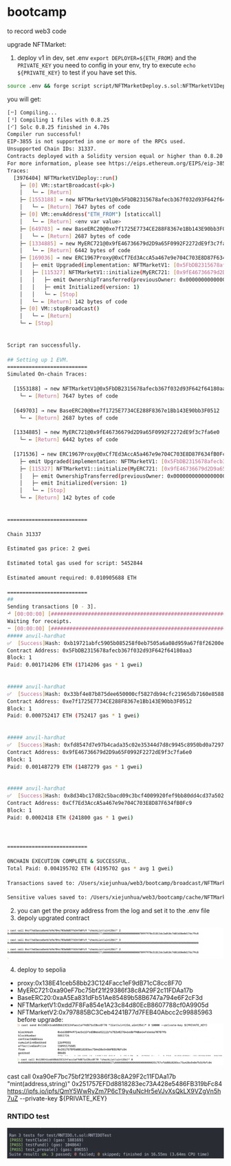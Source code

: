 # bootcamp

to record web3 code

upgrade NFTMarket:
1. deploy v1 in dev, set .env `export DEPLOYER=${ETH_FROM}` and the `PRIVATE_KEY` you need to config in your env, try to execute `echo ${PRIVATE_KEY}` to test if you have set this.
```sh
source .env && forge script script/NFTMarketDeploy.s.sol:NFTMarketV1Deploy --rpc-url ${ETH_RPC_URL} --broadcast -vvvv
```
you will get:
```sh
[⠒] Compiling...
[⠘] Compiling 1 files with 0.8.25
[⠊] Solc 0.8.25 finished in 4.70s
Compiler run successful!
EIP-3855 is not supported in one or more of the RPCs used.
Unsupported Chain IDs: 31337.
Contracts deployed with a Solidity version equal or higher than 0.8.20 might not work properly.
For more information, please see https://eips.ethereum.org/EIPS/eip-3855
Traces:
  [3976404] NFTMarketV1Deploy::run()
    ├─ [0] VM::startBroadcast(<pk>)
    │   └─ ← [Return] 
    ├─ [1553188] → new NFTMarketV1@0x5FbDB2315678afecb367f032d93F642f64180aa3
    │   └─ ← [Return] 7647 bytes of code
    ├─ [0] VM::envAddress("ETH_FROM") [staticcall]
    │   └─ ← [Return] <env var value>
    ├─ [649703] → new BaseERC20@0xe7f1725E7734CE288F8367e1Bb143E90bb3F0512
    │   └─ ← [Return] 2687 bytes of code
    ├─ [1334885] → new MyERC721@0x9fE46736679d2D9a65F0992F2272dE9f3c7fa6e0
    │   └─ ← [Return] 6442 bytes of code
    ├─ [169036] → new ERC1967Proxy@0xCf7Ed3AccA5a467e9e704C703E8D87F634fB0Fc9
    │   ├─ emit Upgraded(implementation: NFTMarketV1: [0x5FbDB2315678afecb367f032d93F642f64180aa3])
    │   ├─ [115327] NFTMarketV1::initialize(MyERC721: [0x9fE46736679d2D9a65F0992F2272dE9f3c7fa6e0], BaseERC20: [0xe7f1725E7734CE288F8367e1Bb143E90bb3F0512]) [delegatecall]
    │   │   ├─ emit OwnershipTransferred(previousOwner: 0x0000000000000000000000000000000000000000, newOwner: 0xf39Fd6e51aad88F6F4ce6aB8827279cffFb92266)
    │   │   ├─ emit Initialized(version: 1)
    │   │   └─ ← [Stop] 
    │   └─ ← [Return] 142 bytes of code
    ├─ [0] VM::stopBroadcast()
    │   └─ ← [Return] 
    └─ ← [Stop] 


Script ran successfully.

## Setting up 1 EVM.
==========================
Simulated On-chain Traces:

  [1553188] → new NFTMarketV1@0x5FbDB2315678afecb367f032d93F642f64180aa3
    └─ ← [Return] 7647 bytes of code

  [649703] → new BaseERC20@0xe7f1725E7734CE288F8367e1Bb143E90bb3F0512
    └─ ← [Return] 2687 bytes of code

  [1334885] → new MyERC721@0x9fE46736679d2D9a65F0992F2272dE9f3c7fa6e0
    └─ ← [Return] 6442 bytes of code

  [171536] → new ERC1967Proxy@0xCf7Ed3AccA5a467e9e704C703E8D87F634fB0Fc9
    ├─ emit Upgraded(implementation: NFTMarketV1: [0x5FbDB2315678afecb367f032d93F642f64180aa3])
    ├─ [115327] NFTMarketV1::initialize(MyERC721: [0x9fE46736679d2D9a65F0992F2272dE9f3c7fa6e0], BaseERC20: [0xe7f1725E7734CE288F8367e1Bb143E90bb3F0512]) [delegatecall]
    │   ├─ emit OwnershipTransferred(previousOwner: 0x0000000000000000000000000000000000000000, newOwner: 0xf39Fd6e51aad88F6F4ce6aB8827279cffFb92266)
    │   ├─ emit Initialized(version: 1)
    │   └─ ← [Stop] 
    └─ ← [Return] 142 bytes of code


==========================

Chain 31337

Estimated gas price: 2 gwei

Estimated total gas used for script: 5452844

Estimated amount required: 0.010905688 ETH

==========================
##
Sending transactions [0 - 3].
⠚ [00:00:00] [#######################################################################################] 4/4 txes (0.0s)##
Waiting for receipts.
⠒ [00:00:00] [###################################################################################] 4/4 receipts (0.0s)
##### anvil-hardhat
✅  [Success]Hash: 0xb19721abfc5905b085258f0eb7505a6a08d959a67f8f26200e43c149a88a6c3e
Contract Address: 0x5FbDB2315678afecb367f032d93F642f64180aa3
Block: 1
Paid: 0.001714206 ETH (1714206 gas * 1 gwei)


##### anvil-hardhat
✅  [Success]Hash: 0x33bf4e87b875dee650000cf5827db94cfc21965db7160e8588d60bb9b25739fa
Contract Address: 0xe7f1725E7734CE288F8367e1Bb143E90bb3F0512
Block: 1
Paid: 0.000752417 ETH (752417 gas * 1 gwei)


##### anvil-hardhat
✅  [Success]Hash: 0xfd8547d7e97b4cada35c02e35344d7d8c9945c8950bd0a72977a82b8cf358ad6
Contract Address: 0x9fE46736679d2D9a65F0992F2272dE9f3c7fa6e0
Block: 1
Paid: 0.001487279 ETH (1487279 gas * 1 gwei)


##### anvil-hardhat
✅  [Success]Hash: 0x8d34bc17d82c5bacd09c3bcf4009920fef9bb80dd4cd37a5024926744ab24cc4
Contract Address: 0xCf7Ed3AccA5a467e9e704C703E8D87F634fB0Fc9
Block: 1
Paid: 0.0002418 ETH (241800 gas * 1 gwei)



==========================

ONCHAIN EXECUTION COMPLETE & SUCCESSFUL.
Total Paid: 0.004195702 ETH (4195702 gas * avg 1 gwei)

Transactions saved to: /Users/xiejunhua/web3/bootcamp/broadcast/NFTMarketDeploy.s.sol/31337/run-latest.json

Sensitive values saved to: /Users/xiejunhua/web3/bootcamp/cache/NFTMarketDeploy.s.sol/31337/run-latest.json
```

2. you can get the proxy address from the log and set it to the .env file
3. depoly upgrated contract

![p1](image.png)

4. deploy to sepolia
   
 - proxy:0x138E41ceb58bb23C124Facc1eF9dB71cC8cc8F70
 - MyERC721:0xa90eF7bc75bf21f29386f38c8A29F2c11FDAa17b
 - BaseERC20:0xaA5Ea831dFb51Ae85489b58B6747a794e6F2cF3d
 - NFTMarketV1:0xdd7F8Fa854e1A23c84d80EcB8607788cf0A9905d
 - NFTMarketV2:0x797885BC3Ceb4241B77d7FEB40Abcc2c99885963
before upgrade:
![p2](image-2.png)
![p3](image-1.png)




cast call 0xa90eF7bc75bf21f29386f38c8A29F2c11FDAa17b "mint(address,string)" 0x251757EFDd8818283ec73A428e5486FB319bFc84 https://ipfs.io/ipfs/QmY5WwRyZm7P6cT9y4uNcHr5eVJvXsQkLX9VZgVn5h7uZ --private-key ${PRIVATE_KEY}


### RNTIDO test
![RNTIDO](image-3.png)